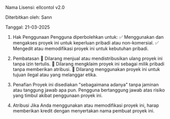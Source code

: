 Nama Lisensi: ellcontol v2.0

Diterbitkan oleh: Sann

Tanggal: 21-03-2025

1. Hak Penggunaan
Pengguna diperbolehkan untuk:
✅ Menggunakan dan mengakses proyek ini untuk keperluan pribadi atau non-komersial.
✅ Mengedit atau memodifikasi proyek ini untuk kebutuhan pribadi.

2. Pembatasan
🚫 Dilarang menjual atau mendistribusikan ulang proyek ini tanpa izin tertulis.
🚫 Dilarang mengklaim proyek ini sebagai milik pribadi tanpa memberikan atribusi.
🚫 Dilarang menggunakan proyek ini untuk tujuan ilegal atau yang melanggar etika.

3. Penafian
Proyek ini disediakan "sebagaimana adanya" tanpa jaminan atau tanggung jawab apa pun. Pengguna bertanggung jawab atas risiko yang timbul akibat penggunaan proyek ini.

4. Atribusi
Jika Anda menggunakan atau memodifikasi proyek ini, harap memberikan kredit dengan menyertakan nama pembuat proyek ini.
